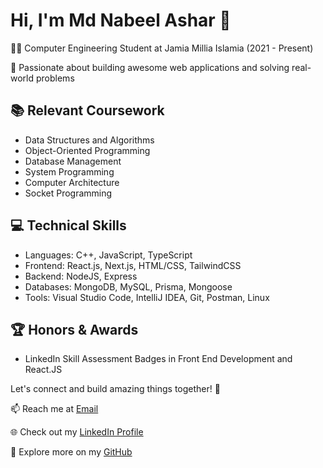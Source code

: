 <!--
**m-d-nabeel/m-d-nabeel** is a ✨ _special_ ✨ repository because its `README.md` (this file) appears on your GitHub profile.

Here are some ideas to get you started:

- 🔭 I’m currently working on ...
- 🌱 I’m currently learning ...
- 👯 I’m looking to collaborate on ...
- 🤔 I’m looking for help with ...
- 💬 Ask me about ...
- 📫 How to reach me: ...
- 😄 Pronouns: ...
- ⚡ Fun fact: ...
-->
# Hi, I'm Md Nabeel Ashar 👋

👨‍🎓 Computer Engineering Student at Jamia Millia Islamia (2021 - Present)

🚀 Passionate about building awesome web applications and solving real-world problems

## 📚 Relevant Coursework
- Data Structures and Algorithms
- Object-Oriented Programming
- Database Management
- System Programming
- Computer Architecture
- Socket Programming

## 💻 Technical Skills
- Languages: C++, JavaScript, TypeScript
- Frontend: React.js, Next.js, HTML/CSS, TailwindCSS
- Backend: NodeJS, Express
- Databases: MongoDB, MySQL, Prisma, Mongoose
- Tools: Visual Studio Code, IntelliJ IDEA, Git, Postman, Linux

## 🏆 Honors & Awards
- LinkedIn Skill Assessment Badges in Front End Development and React.JS

Let's connect and build amazing things together! 🚀

📫 Reach me at [Email](mailto:asharnabeel137@gmail.com)

🌐 Check out my [LinkedIn Profile](https://www.linkedin.com/in/m-d-nabeel)

🔗 Explore more on my [GitHub](https://github.com/m-d-nabeel)

